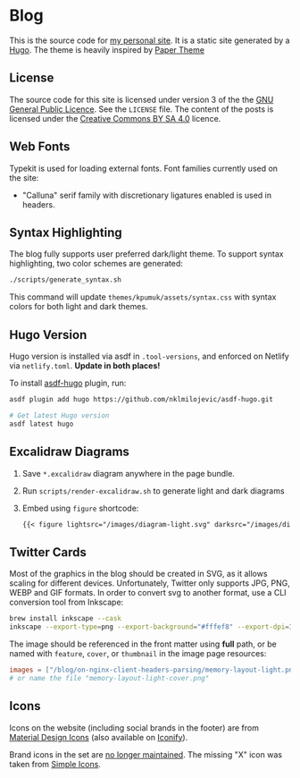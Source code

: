 # Blog

This is the source code for [my personal site](https://dmytro.sh). It is a static site generated by a [Hugo](https://gohugo.io/). The theme is heavily inspired by [Paper Theme](https://github.com/nanxiaobei/hugo-paper)

## License

The source code for this site is licensed under version 3 of the the [GNU General Public Licence](https://gnu.org/licenses/gpl.html). See the `LICENSE` file. The content of the posts is licensed under the [Creative Commons BY SA 4.0](https://creativecommons.org/licenses/by-sa/4.0/) licence.

## Web Fonts

Typekit is used for loading external fonts. Font families currently used on the site:

- "Calluna" serif family with discretionary ligatures enabled is used in headers.

## Syntax Highlighting

The blog fully supports user preferred dark/light theme. To support syntax highlighting, two color schemes are generated:

```bash
./scripts/generate_syntax.sh
```

This command will update `themes/kpumuk/assets/syntax.css` with syntax colors for both light and dark themes.

## Hugo Version

Hugo version is installed via asdf in `.tool-versions`, and enforced on Netlify via `netlify.toml`. **Update in both places!**

To install [asdf-hugo](https://github.com/nklmilojevic/asdf-hugo) plugin, run:

```bash
asdf plugin add hugo https://github.com/nklmilojevic/asdf-hugo.git

# Get latest Hugo version
asdf latest hugo
```

## Excalidraw Diagrams

1. Save `*.excalidraw` diagram anywhere in the page bundle.
2. Run `scripts/render-excalidraw.sh` to generate light and dark diagrams
3. Embed using `figure` shortcode:

   ```markdown
   {{< figure lightsrc="/images/diagram-light.svg" darksrc="/images/diagram-dark.svg" >}}
   ```

## Twitter Cards

Most of the graphics in the blog should be created in SVG, as it allows scaling for different devices. Unfortunately, Twitter only supports JPG, PNG, WEBP and GIF formats. In order to convert svg to another format, use a CLI conversion tool from Inkscape:

```bash
brew install inkscape --cask
inkscape --export-type=png --export-background="#fffef8" --export-dpi=150 memory-layout-light.svg
```

The image should be referenced in the front matter using **full** path, or be named with `feature`, `cover`, or `thumbnail` in the image page resources:

```toml
images = ["/blog/on-nginx-client-headers-parsing/memory-layout-light.png"]
# or name the file "memory-layout-light-cover.png"
```

## Icons

Icons on the website (including social brands in the footer) are from [Material Design Icons](https://pictogrammers.com/library/mdi/) (also available on [Iconify](https://icon-sets.iconify.design/mdi/)).

Brand icons in the set are [no longer maintained](https://github.com/Pictogrammers/pictogrammers.com/issues/100). The missing "X" icon was taken from [Simple Icons](simpleicons.org).

